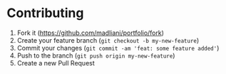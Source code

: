 # Contributing

1. Fork it (<https://github.com/madliani/portfolio/fork>)
2. Create your feature branch (`git checkout -b my-new-feature`)
3. Commit your changes (`git commit -am 'feat: some feature added'`)
4. Push to the branch (`git push origin my-new-feature`)
5. Create a new Pull Request
